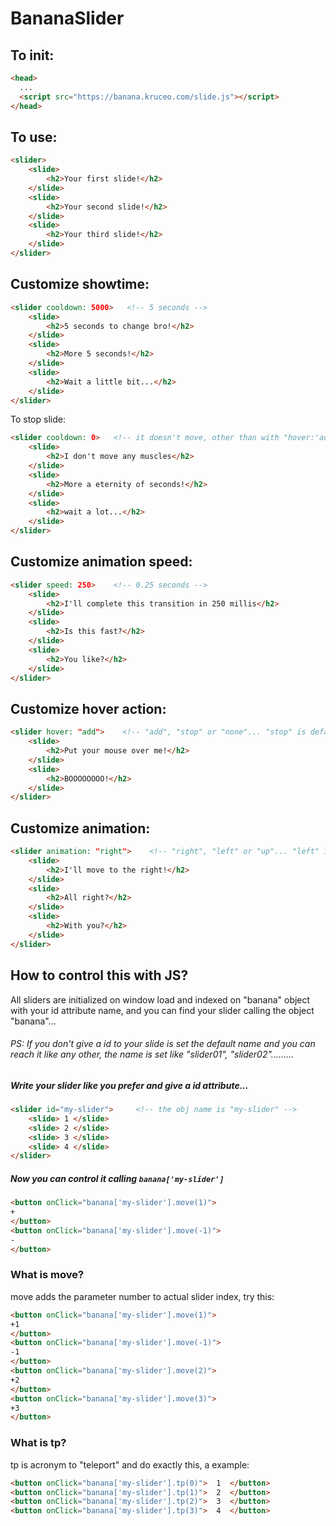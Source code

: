 # BananaSlider
## To init: ##
```html
<head>
  ...
  <script src="https://banana.kruceo.com/slide.js"></script>
</head>
```

## To use: ##
```html
<slider>
    <slide>
        <h2>Your first slide!</h2>
    </slide>
    <slide>
        <h2>Your second slide!</h2>
    </slide>
    <slide>
        <h2>Your third slide!</h2>
    </slide>
</slider>
```

## Customize showtime: ##
```html
<slider cooldown: 5000>   <!-- 5 seconds -->
    <slide>           
        <h2>5 seconds to change bro!</h2>
    </slide>
    <slide>
        <h2>More 5 seconds!</h2>
    </slide>
    <slide>
        <h2>Wait a little bit...</h2>
    </slide>
</slider>
```
To stop slide:
```html
<slider cooldown: 0>   <!-- it doesn't move, other than with "hover:'add'" attribute or js script commands -->
    <slide>           
        <h2>I don't move any muscles</h2>
    </slide>
    <slide>
        <h2>More a eternity of seconds!</h2>
    </slide>
    <slide>
        <h2>wait a lot...</h2>
    </slide>
</slider>
```

## Customize animation speed: ##
```html
<slider speed: 250>    <!-- 0.25 seconds --> 
    <slide>
        <h2>I'll complete this transition in 250 millis</h2>
    </slide>
    <slide>
        <h2>Is this fast?</h2>
    </slide>
    <slide>
        <h2>You like?</h2>
    </slide>
</slider>
```

## Customize hover action: ##
```html
<slider hover: "add">    <!-- "add", "stop" or "none"... "stop" is default -->  
    <slide>                 
        <h2>Put your mouse over me!</h2>
    </slide>
    <slide>
        <h2>BOOOOOOOO!</h2>
    </slide>
</slider>
```

## Customize animation: ##
```html
<slider animation: "right">    <!-- "right", "left" or "up"... "left" is default -->  
    <slide>                 
        <h2>I'll move to the right!</h2>
    </slide>
    <slide>
        <h2>All right?</h2>
    </slide>
    <slide>
        <h2>With you?</h2>
    </slide>
</slider>
```

## How to control this with JS?

All sliders are initialized on window load and indexed on "banana" object with your id attribute name, and you can find your slider calling the object "banana"...
<br/>
###### PS:  If you don't give a id to your slide is set the default name and you can reach it like any other, the name is set like "slider01", "slider02"......... ######

##### Write your slider like you prefer and give a id attribute... #####
```html
<slider id="my-slider">     <!-- the obj name is "my-slider" -->
    <slide> 1 </slide> 
    <slide> 2 </slide> 
    <slide> 3 </slide>
    <slide> 4 </slide>
</slider>
```
##### Now you can control it calling ```banana['my-slider']``` #####

```html
<button onClick="banana['my-slider'].move(1)">
+
</button>
<button onClick="banana['my-slider'].move(-1)">
-
</button>
```
### What is move? ###
move adds the parameter number to actual slider index, try this:
```html
<button onClick="banana['my-slider'].move(1)">
+1
</button>
<button onClick="banana['my-slider'].move(-1)">
-1
</button>
<button onClick="banana['my-slider'].move(2)">
+2
</button>
<button onClick="banana['my-slider'].move(3)">
+3
</button>
```
### What is tp? ###

tp is acronym to "teleport" and do exactly this, a example:
```html
<button onClick="banana['my-slider'].tp(0)">  1  </button>
<button onClick="banana['my-slider'].tp(1)">  2  </button>
<button onClick="banana['my-slider'].tp(2)">  3  </button>
<button onClick="banana['my-slider'].tp(3)">  4  </button>
```
